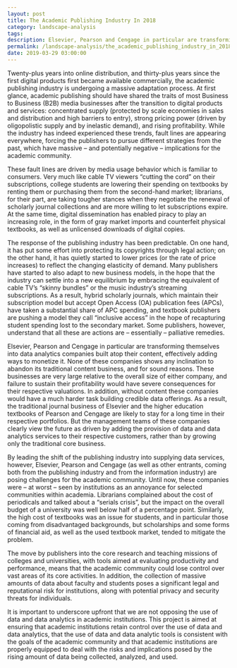 ```yaml
---
layout: post
title: The Academic Publishing Industry In 2018
category: landscape-analysis
tags:
description: Elsevier, Pearson and Cengage in particular are transforming themselves into data analytics companies built atop their content, effectively adding ways to monetize it.
permalink: /landscape-analysis/the_academic_publishing_industry_in_2018
date: 2019-03-29 03:00:00
---
```


Twenty-plus years into online distribution, and thirty-plus years since the first digital
products first became available commercially, the academic publishing industry is
undergoing a massive adaptation process. At first glance, academic publishing should
have shared the traits of most Business to Business (B2B) media businesses after
the transition to digital products and services: concentrated supply (protected by
scale economies in sales and distribution and high barriers to entry), strong pricing
power (driven by oligopolistic supply and by inelastic demand), and rising profitability.
While the industry has indeed experienced these trends, fault lines are appearing
everywhere, forcing the publishers to pursue different strategies from the past, which
have massive – and potentially negative – implications for the academic community.

These fault lines are driven by media usage behavior which is familiar to consumers.
Very much like cable TV viewers “cutting the cord” on their subscriptions, college
students are lowering their spending on textbooks by renting them or purchasing
them from the second-hand market; librarians, for their part, are taking tougher
stances when they negotiate the renewal of scholarly journal collections and are more
willing to let subscriptions expire. At the same time, digital dissemination has enabled
piracy to play an increasing role, in the form of gray market imports and counterfeit
physical textbooks, as well as unlicensed downloads of digital copies.

The response of the publishing industry has been predictable. On one hand, it has
put some effort into protecting its copyrights through legal action; on the other
hand, it has quietly started to lower prices (or the rate of price increases) to reflect
the changing elasticity of demand. Many publishers have started to also adapt to
new business models, in the hope that the industry can settle into a new equilibrium by embracing the equivalent of cable TV’s “skinny bundles” or the music industry’s
streaming subscriptions. As a result, hybrid scholarly journals, which maintain their
subscription model but accept Open Access (OA) publication fees (APCs), have taken
a substantial share of APC spending, and textbook publishers are pushing a model
they call “inclusive access” in the hope of recapturing student spending lost to the
secondary market. Some publishers, however, understand that all these are actions
are – essentially – palliative remedies.

Elsevier, Pearson and Cengage in particular are transforming themselves into data
analytics companies built atop their content, effectively adding ways to monetize it.
None of these companies shows any inclination to abandon its traditional content
business, and for sound reasons. These businesses are very large relative to the
overall size of either company, and failure to sustain their profitability would have
severe consequences for their respective valuations. In addition, without content
these companies would have a much harder task building credible data offerings. As
a result, the traditional journal business of Elsevier and the higher education textbooks
of Pearson and Cengage are likely to stay for a long time in their respective portfolios.
But the management teams of these companies clearly view the future as driven by
adding the provision of data and data analytics services to their respective customers,
rather than by growing only the traditional core business.

By leading the shift of the publishing industry into supplying data services, however,
Elsevier, Pearson and Cengage (as well as other entrants, coming both from the
publishing industry and from the information industry) are posing challenges for
the academic community. Until now, these companies were – at worst – seen by
institutions as an annoyance for selected communities within academia. Librarians
complained about the cost of periodicals and talked about a “serials crisis”, but the
impact on the overall budget of a university was well below half of a percentage
point. Similarly, the high cost of textbooks was an issue for students, and in particular
those coming from disadvantaged backgrounds, but scholarships and some forms of
financial aid, as well as the used textbook market, tended to mitigate the problem.

The move by publishers into the core research and teaching missions of colleges and
universities, with tools aimed at evaluating productivity and performance, means that
the academic community could lose control over vast areas of its core activities. In
addition, the collection of massive amounts of data about faculty and students poses a significant legal and reputational risk for institutions, along with potential privacy
and security threats for individuals.

It is important to underscore upfront that we are not opposing the use of data
and data analytics in academic institutions. This project is aimed at ensuring that
academic institutions retain control over the use of data and data analytics, that
the use of data and data analytic tools is consistent with the goals of the academic
community and that academic institutions are properly equipped to deal with the risks
and implications posed by the rising amount of data being collected, analyzed, and
used.
